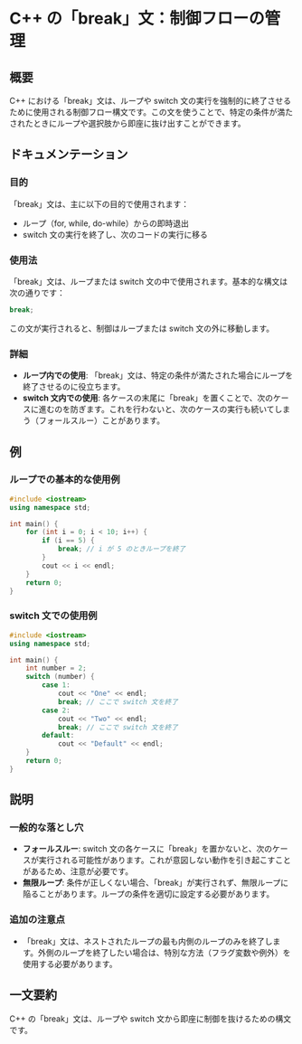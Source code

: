 <!--
Meta Description: # C++ の「break」文：制御フローの管理 ## 概要 C++ における「break」文は、ループや switch 文の実行を強制的に終了させるために使用される制御フロー構文です。この文を使うことで、特定の条件が満たされたときにループや選択肢から即座に抜け出すことができます。 ## ドキュメン...
Meta Keywords: break, switch, int, cout, endl
-->

# C++ の「break」文：制御フローの管理

## 概要
C++ における「break」文は、ループや switch 文の実行を強制的に終了させるために使用される制御フロー構文です。この文を使うことで、特定の条件が満たされたときにループや選択肢から即座に抜け出すことができます。

## ドキュメンテーション
### 目的
「break」文は、主に以下の目的で使用されます：
- ループ（for, while, do-while）からの即時退出
- switch 文の実行を終了し、次のコードの実行に移る

### 使用法
「break」文は、ループまたは switch 文の中で使用されます。基本的な構文は次の通りです：

```cpp
break;
```

この文が実行されると、制御はループまたは switch 文の外に移動します。

### 詳細
- **ループ内での使用**: 「break」文は、特定の条件が満たされた場合にループを終了させるのに役立ちます。
- **switch 文内での使用**: 各ケースの末尾に「break」を置くことで、次のケースに進むのを防ぎます。これを行わないと、次のケースの実行も続いてしまう（フォールスルー）ことがあります。

## 例
### ループでの基本的な使用例
```cpp
#include <iostream>
using namespace std;

int main() {
    for (int i = 0; i < 10; i++) {
        if (i == 5) {
            break; // i が 5 のときループを終了
        }
        cout << i << endl;
    }
    return 0;
}
```

### switch 文での使用例
```cpp
#include <iostream>
using namespace std;

int main() {
    int number = 2;
    switch (number) {
        case 1:
            cout << "One" << endl;
            break; // ここで switch 文を終了
        case 2:
            cout << "Two" << endl;
            break; // ここで switch 文を終了
        default:
            cout << "Default" << endl;
    }
    return 0;
}
```

## 説明
### 一般的な落とし穴
- **フォールスルー**: switch 文の各ケースに「break」を置かないと、次のケースが実行される可能性があります。これが意図しない動作を引き起こすことがあるため、注意が必要です。
- **無限ループ**: 条件が正しくない場合、「break」が実行されず、無限ループに陥ることがあります。ループの条件を適切に設定する必要があります。

### 追加の注意点
- 「break」文は、ネストされたループの最も内側のループのみを終了します。外側のループを終了したい場合は、特別な方法（フラグ変数や例外）を使用する必要があります。

## 一文要約
C++ の「break」文は、ループや switch 文から即座に制御を抜けるための構文です。